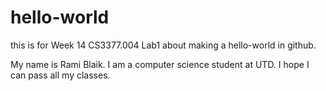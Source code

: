 # hello-world
this is for Week 14 CS3377.004 Lab1 about making a hello-world in github. 

My name is Rami Blaik. I am a computer science student at UTD. I hope I can pass all my classes. 
